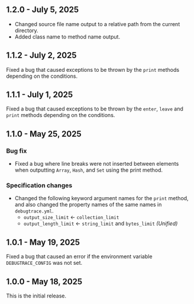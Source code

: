 ## 1.2.0 - July 5, 2025

* Changed source file name output to a relative path from the current directory.
* Added class name to method name output.

## 1.1.2 - July 2, 2025

Fixed a bug that caused exceptions to be thrown by the `print` methods depending on the conditions.

## 1.1.1 - July 1, 2025

Fixed a bug that caused exceptions to be thrown by the `enter`, `leave` and `print` methods depending on the conditions.

## 1.1.0 - May 25, 2025

### Bug fix

* Fixed a bug where line breaks were not inserted between elements when outputting `Array`, `Hash`, and `Set` using the print method.

### Specification changes

* Changed the following keyword argument names for the `print` method, and also changed the property names of the same names in `debugtrace.yml`.
    * `output_size_limit` ← `collection_limit`
    * `output_length_limit` ← `string_limit` and `bytes_limit` _(Unified)_

## 1.0.1 - May 19, 2025

Fixed a bug that caused an error if the environment variable `DEBUGTRACE_CONFIG` was not set.

## 1.0.0 - May 18, 2025

This is the initial release.
